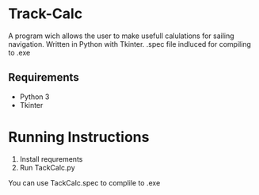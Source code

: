 # Track-Calc
A program wich allows the user to make usefull calulations for sailing navigation. Written in Python with Tkinter. .spec file indluced for compiling to .exe

## Requirements
* Python 3
* Tkinter

# Running Instructions
1. Install requrements
2. Run TackCalc.py

You can use TackCalc.spec to complile to .exe
